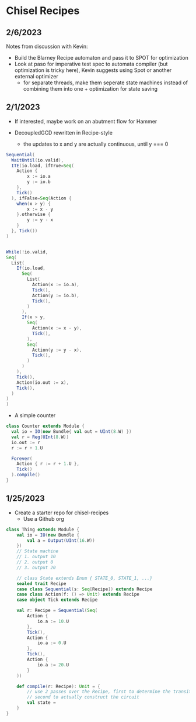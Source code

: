 # Chisel Recipes

## 2/6/2023

Notes from discussion with Kevin:

- Build the Blarney Recipe automaton and pass it to SPOT for optimization
- Look at paso for imperative test spec to automata compiler (but optimization is tricky here), Kevin suggests using Spot or another external optimizer
    - for separate threads, make them seperate state machines instead of combining them into one + optimization for state saving

## 2/1/2023

- If interested, maybe work on an abutment flow for Hammer

- DecoupledGCD rewritten in Recipe-style
    - the updates to x and y are actually continuous, until y === 0

```scala
Sequential(
  WaitUntil(io.valid),
  ITE(io.load, ifTrue=Seq(
    Action {
        x := io.a
        y := io.b
    },
    Tick()
  ), ifFalse=Seq(Action {
    when(x > y) {
        x := x - y
    }.otherwise {
        y := y - x
    }
  }, Tick())
)


While(!io.valid,
Seq(
  List(
    If(io.load,
      Seq(
        List(
          Action(x := io.a),
          Tick(),
          Action(y := io.b),
          Tick(),
        )
      ),
      If(x > y,
        Seq(
          Action(x := x - y),
          Tick(),
        ),
        Seq(
          Action(y := y - x),
          Tick(),
        )
      )
    ),
    Tick(),
    Action(io.out := x),
    Tick(),
  )
)
)
```

- A simple counter


```scala
class Counter extends Module {
  val io = IO(new Bundle{ val out = UInt(8.W) })
  val r = Reg(UInt(8.W))
  io.out := r
  r := r + 1.U

  Forever(
    Action { r := r + 1.U },
    Tick()
  ).compile()
}
```

## 1/25/2023

- Create a starter repo for chisel-recipes
    - Use a Github org

```scala
class Thing extends Module {
    val io = IO(new Bundle {
        val a = Output(UInt(16.W))
    })
    // State machine
    // 1. output 10
    // 2. output 0
    // 3. output 20

    // class State extends Enum { STATE_0, STATE_1, ...}
    sealed trait Recipe
    case class Sequential(s: Seq[Recipe]) extends Recipe
    case class Action(f: () => Unit) extends Recipe
    case object Tick extends Recipe

    val r: Recipe = Sequential(Seq(
        Action {
            io.a := 10.U
        },
        Tick(),
        Action {
            io.a := 0.U
        },
        Tick(),
        Action {
            io.a := 20.U
        }
    ))

    def compile(r: Recipe): Unit = {
        // use 2 passes over the Recipe, first to determine the transitions and required states
        // second to actually construct the circuit
        val state =
    }
}
```
